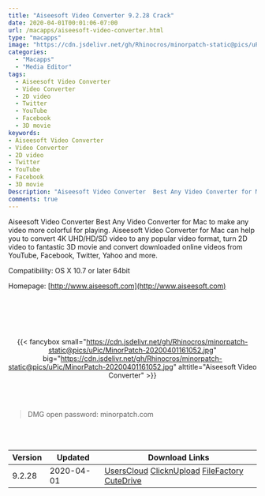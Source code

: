 ```yaml
---
title: "Aiseesoft Video Converter 9.2.28 Crack"
date: 2020-04-01T00:01:06-07:00
url: /macapps/aiseesoft-video-converter.html
type: "macapps"
image: "https://cdn.jsdelivr.net/gh/Rhinocros/minorpatch-static@pics/uPic/ug34jm.png"
categories:
  - "Macapps"
  - "Media Editor"
tags:
  - Aiseesoft Video Converter
  - Video Converter
  - 2D video
  - Twitter
  - YouTube
  - Facebook
  - 3D movie
keywords:
- Aiseesoft Video Converter
- Video Converter
- 2D video
- Twitter
- YouTube
- Facebook
- 3D movie
Description: "Aiseesoft Video Converter  Best Any Video Converter for Mac to make any video more colorful for playing"
comments: true
---
```


Aiseesoft Video Converter  Best Any Video Converter for Mac to make any video more colorful for playing. Aiseesoft Video Converter for Mac can help you to convert 4K UHD/HD/SD video to any popular video format, turn 2D video to fantastic 3D movie and convert downloaded online videos from YouTube, Facebook, Twitter, Yahoo and more.



Compatibility: OS X 10.7 or later 64bit

Homepage: [http://www.aiseesoft.com](http://www.aiseesoft.com)

<br/>
<br/>
<script async src="https://pagead2.googlesyndication.com/pagead/js/adsbygoogle.js"></script>
<ins class="adsbygoogle"
     style="display:block; text-align:center;"
     data-ad-layout="in-article"
     data-ad-format="fluid"
     data-ad-client="ca-pub-8746275014476192"
     data-ad-slot="5144997159"></ins>
<script>
     (adsbygoogle = window.adsbygoogle || []).push({});
</script>
<br/>
<br/>


<center>

{{< fancybox small="https://cdn.jsdelivr.net/gh/Rhinocros/minorpatch-static@pics/uPic/MinorPatch-20200401161052.jpg" big="https://cdn.jsdelivr.net/gh/Rhinocros/minorpatch-static@pics/uPic/MinorPatch-20200401161052.jpg" alttitle="Aiseesoft Video Converter" >}}

</center>

<br/>
<br/>


> DMG open password: minorpatch.com

<br/>

<br/>
<div id="history_version" class="history_version">

| Version | Updated | Download Links |
| ---- | ---- | ---- |
| 9.2.28 | 2020-04-01 | [UsersCloud](https://ouo.io/4Wx1Pd4)   [ClicknUpload](https://ouo.io/9wQfjg)   [FileFactory](https://ouo.io/zCpwoN)   [CuteDrive](https://ouo.io/Z0kN9k) |

</div>
